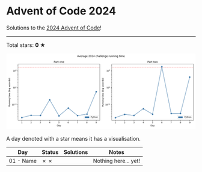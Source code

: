 # Advent of Code 2024

Solutions to the [2024 Advent of Code](https://adventofcode.com/2024)!

---

Total stars: **0 ★**

![Benchmark graph](./benchmark-graph.png)

<!-- ★ ☆ ✗ -->

A day denoted with a star means it has a visualisation.

| Day                                 | Status | Solutions            | Notes |
|-------------------------------------|--------|----------------------|-------|
| 01 - Name                           | ✗ ✗    |                      | Nothing here... yet! |